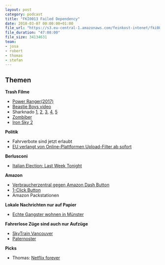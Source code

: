 ```yaml
---
layout: post
category: podcast
title: "FKI0013 Failed Dependency"
date: 2018-03-07 00:00:00+01:00
file_url: "https://s3.eu-central-1.amazonaws.com/feinkost-intenet/fki0013.mp3"
file_duration: "47:08:00"
file_size: 34134631
team:
- josa
- robert
- thomas
- stefan
---
```




## Themen

__Trash Filme__

- [Power Ranger(2017)](http://www.imdb.com/title/tt3717490/)
- [Beastie Boys video](https://www.youtube.com/watch?v=ilnnMzK_m8w)
- Sharknado [1](http://www.imdb.com/title/tt2724064/), [2](http://www.imdb.com/title/tt3062074/), [3](http://www.imdb.com/title/tt3899796/),  [4](http://www.imdb.com/title/tt4831420/), [5](http://www.imdb.com/title/tt6298780/)
- [Zombiber](http://www.imdb.com/title/tt2784512/)
- [Iron Sky 2](https://www.youtube.com/watch?v=Wmilvm3KIgw)


__Politik__

- Fahrverbote sind jetzt erlaubt
- [EU verlangt von Online-Plattformen Upload-Filter ab sofort](https://www.heise.de/newsticker/meldung/EU-verlangt-von-Online-Plattformen-Upload-Filter-ab-sofort-3984699.html)

__Berlusconi__

- [Italian Election: Last Week Tonight](https://www.youtube.com/watch?v=LdhQzXHYLZ4)

__Amazon__

- [Verbraucherzentral gegen Amazon Dash Button](https://www.verbraucherzentrale.nrw/aktuelle-meldungen/vertraege-reklamation/amazon-dash-button-verbraucherzentrale-siegt-vor-gericht-13067)
- [1-Click Button](https://en.wikipedia.org/wiki/1-Click)
- Amazon Packstationen

__Lokale Nachrichten nur auf Papier__

- [Echte Gangster wohnen in Münster](https://www.stuttgarter-nachrichten.de/inhalt.schuesse-in-stuttgart-das-raetsel-um-die-schuesse-in-muenster.8c9c3a14-4100-4fd3-b614-f0a2d41321e3.html)

__Fahrerlose Züge sind auch nur Aufzüge__

- [SkyTrain Vancouver](https://de.wikipedia.org/wiki/SkyTrain_Vancouver)
- [Paternoster](https://de.wikipedia.org/wiki/Paternosteraufzug)

__Picks__

- Thomas: [Netflix forever](https://netflix-forever.de/)
